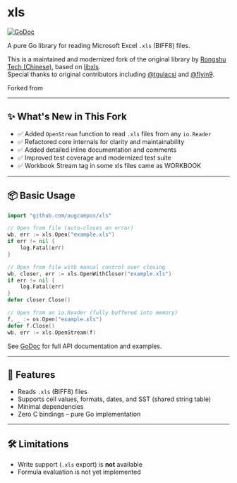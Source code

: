 # xls

[![GoDoc](https://godoc.org/github.com/augcampos/xls?status.svg)](https://godoc.org/github.com/augcampos/xls)

A pure Go library for reading Microsoft Excel `.xls` (BIFF8) files.

This is a maintained and modernized fork of the original library by [Rongshu Tech (Chinese)](http://www.rongshu.tech), based on [libxls](https://github.com/libxls/libxls).  
Special thanks to original contributors including [@tgulacsi](https://github.com/tgulacsi) and [@flyin9](https://github.com/flyin9).

Forked from 

---

## ✨ What's New in This Fork

- ✅ Added `OpenStream` function to read `.xls` files from any `io.Reader`
- ✅ Refactored core internals for clarity and maintainability
- ✅ Added detailed inline documentation and comments
- ✅ Improved test coverage and modernized test suite
- ✅ Workbook Stream tag in some xls files came as WORKBOOK

---

## 📦 Basic Usage

```go
import "github.com/augcampos/xls"

// Open from file (auto-closes on error)
wb, err := xls.Open("example.xls")
if err != nil {
	log.Fatal(err)
}

// Open from file with manual control over closing
wb, closer, err := xls.OpenWithCloser("example.xls")
if err != nil {
	log.Fatal(err)
}
defer closer.Close()

// Open from an io.Reader (fully buffered into memory)
f, _ := os.Open("example.xls")
defer f.Close()
wb, err := xls.OpenStream(f)
```

See [GoDoc](https://godoc.org/github.com/augcampos/xls) for full API documentation and examples.

---

## 📁 Features

- Reads `.xls` (BIFF8) files
- Supports cell values, formats, dates, and SST (shared string table)
- Minimal dependencies
- Zero C bindings – pure Go implementation

---

## 🛠 Limitations

- Write support (`.xls` export) is **not** available
- Formula evaluation is not yet implemented
